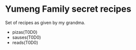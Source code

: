# Yumeng Family secret recipes

Set of recipes as given by my grandma.

- pizas(T0D0)
- sauses(T0D0)
- reads(T0D0)
